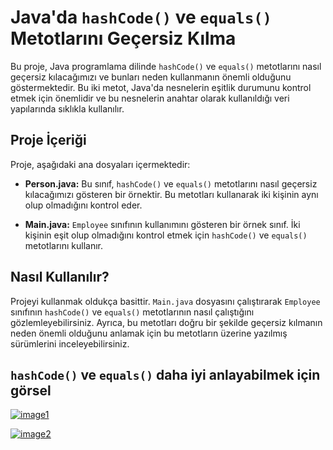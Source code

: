 # Java'da `hashCode()` ve `equals()` Metotlarını Geçersiz Kılma

Bu proje, Java programlama dilinde `hashCode()` ve `equals()` metotlarını nasıl geçersiz kılacağımızı ve bunları neden kullanmanın önemli olduğunu göstermektedir. Bu iki metot, Java'da nesnelerin eşitlik durumunu kontrol etmek için önemlidir ve bu nesnelerin anahtar olarak kullanıldığı veri yapılarında sıklıkla kullanılır.

## Proje İçeriği

Proje, aşağıdaki ana dosyaları içermektedir:

- **Person.java:** Bu sınıf, `hashCode()` ve `equals()` metotlarını nasıl geçersiz kılacağımızı gösteren bir örnektir. Bu metotları kullanarak iki kişinin aynı olup olmadığını kontrol eder.

- **Main.java:** `Employee` sınıfının kullanımını gösteren bir örnek sınıf. İki kişinin eşit olup olmadığını kontrol etmek için `hashCode()` ve `equals()` metotlarını kullanır.

## Nasıl Kullanılır?

Projeyi kullanmak oldukça basittir. `Main.java` dosyasını çalıştırarak `Employee` sınıfının `hashCode()` ve `equals()` metotlarının nasıl çalıştığını gözlemleyebilirsiniz. Ayrıca, bu metotları doğru bir şekilde geçersiz kılmanın neden önemli olduğunu anlamak için bu metotların üzerine yazılmış sürümlerini inceleyebilirsiniz.

##

## `hashCode()` ve `equals()` daha iyi anlayabilmek için görsel

[![image1](https://r.resimlink.com/HzZf80C.png)](https://resimlink.com/HzZf80C)

[![image2](https://r.resimlink.com/QGP2RB7hU_eD.png)](https://resimlink.com/QGP2RB7hU_eD)




